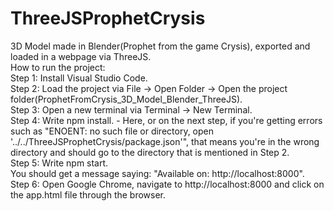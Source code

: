 # ThreeJSProphetCrysis
3D Model made in Blender(Prophet from the game Crysis), exported and loaded in a webpage via ThreeJS.\
How to run the project:\
Step 1: Install Visual Studio Code.\
Step 2: Load the project via File -> Open Folder -> Open the project folder(ProphetFromCrysis_3D_Model_Blender_ThreeJS).\
Step 3: Open a new terminal via Terminal -> New Terminal.\
Step 4: Write npm install. - Here, or on the next step, if you're getting errors such as "ENOENT: no such file or directory, open '../../ThreeJSProphetCrysis/package.json'", that means you're in the wrong directory and should go to the directory that is mentioned in Step 2.\
Step 5: Write npm start.\
You should get a message saying: "Available on: http://localhost:8000". \
Step 6: Open Google Chrome, navigate to http://localhost:8000 and click on the app.html file through the browser.
